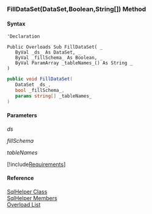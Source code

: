 ﻿### FillDataSet(DataSet,Boolean,String\[\]) Method

#### Syntax

```vbnet
'Declaration

Public Overloads Sub FillDataSet( _
   ByVal _ds_ As DataSet, _
   ByVal _fillSchema_ As Boolean, _
   ByVal ParamArray _tableNames_() As String _
) 
```

```csharp
public void FillDataSet( 
   DataSet _ds_,
   bool _fillSchema_,
   params string[] _tableNames_
)
```

#### Parameters

_ds_

_fillSchema_

_tableNames_

[!include[Requirements](../partials/requirements.md)]



#### Reference

[SqlHelper Class](FChoice.Common~FChoice.Common.Data.SqlHelper.md)  
[SqlHelper Members](FChoice.Common~FChoice.Common.Data.SqlHelper_members.md)  
[Overload List](FChoice.Common~FChoice.Common.Data.SqlHelper~FillDataSet.md)